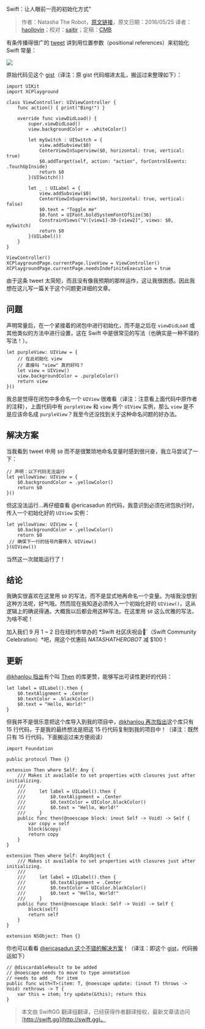 Swift：让人眼前一亮的初始化方式"

> 作者：Natasha The Robot，[原文链接](https://www.natashatherobot.com/swift-configuring-a-constant-using-shorthand-argument-names/)，原文日期：2016/05/25
> 译者：[haolloyin](https://github.com/haolloyin)；校对：[saitjr](http://www.saitjr.com)；定稿：[CMB](https://github.com/chenmingbiao)
  









有条传播得很广的 [tweet](https://twitter.com/nick_skmbo/status/735109452827877377) 讲到用位置参数（positional references）来初始化 Swift 常量：

![](https://img1.doubanio.com/view/photo/large/public/p2367204967.jpg)

原始代码见这个 [gist](https://gist.github.com/erica/4fa60524d9b71bfa9819)（译注：原 gist 代码缩进太乱，搬运过来整理如下）：

    
    import UIKit
    import XCPlayground
    
    class ViewController: UIViewController {
        func action() { print("Bing!") }
        
        override func viewDidLoad() {
            super.viewDidLoad()
            view.backgroundColor = .whiteColor()
            
            let mySwitch : UISwitch = {
                view.addSubview($0)
                CenterViewInSuperview($0, horizontal: true, vertical: true)
                $0.addTarget(self, action: "action", forControlEvents: .TouchUpInside)
                return $0
            }(UISwitch())
            
            let _ : UILabel = {
                view.addSubview($0)
                CenterViewInSuperview($0, horizontal: true, vertical: false)
                $0.text = "Toggle me"
                $0.font = UIFont.boldSystemFontOfSize(36)
                ConstrainViews("V:[view1]-30-[view2]", views: $0, mySwitch)
                return $0
            }(UILabel())
        }
    }
    
    ViewController()
    XCPlaygroundPage.currentPage.liveView = ViewController()
    XCPlaygroundPage.currentPage.needsIndefiniteExecution = true

由于这条 tweet 太简短，而且没有像我预期的那样运作，这让我很困惑。因此我想在这儿写一篇关于这个问题更详细的文章。



## 问题

声明常量后，在一个紧接着的闭包中进行初始化，而不是之后在 `viewDidLoad` 或其他类似的方法中进行设置，这在 Swift 中是很常见的写法（也确实是一种不错的写法！）。

    
    let purpleView: UIView = {
        // 在此初始化 view
        // 直接叫 "view" 真的好吗？
        let view = UIView()
        view.backgroundColor = .purpleColor()
        return view
    }()

我总是觉得在闭包中多命名一个 `UIView` 很难看（译注：注意看上面代码中原作者的注释），上面代码中有 `purpleView` 和 `view` 两个 `UIView` 实例，那么 `view` 是不是应该命名成 `purpleView`？我至今还没找到关于这种命名问题的好办法。

## 解决方案

当我看到 tweet 中用 `$0` 而不是很繁琐地命名变量时感到很兴奋，我立马尝试了一下：

    
    // 声明：以下代码无法运行
    let yellowView: UIView = {
        $0.backgroundColor = .yellowColor()
        return $0
    }()

但这没法运行...再仔细查看 @ericasadun 的代码，我意识到必须在闭包执行时，传入一个初始化好的 `UIView` 实例：

    
    let yellowView: UIView = {
        $0.backgroundColor = .yellowColor()
        return $0
     // 确保下一行的括号内要传入 UIView()
    }(UIView())

当然这一次就能运行了！

## 结论

我确实很喜欢在这里用 `$0` 的写法，而不是显式地再命名一个变量。为啥我没想到这种方法呢，好气哦。然而现在我知道必须传入一个初始化好的 `UIView()`，这从逻辑上的确说得通。大概我以后都会用这种写法。在这里用 `$0` 这么优雅的写法，为啥不呢！

加入我们 9 月 1 ~ 2 日在纽约市举办的 *Swift 社区庆祝会🎉`（Swift Community Celebration）*吧，用这个优惠码 *NATASHATHEROBOT* 减 $100！

## 更新

[@khanlou 指出](https://twitter.com/khanlou/status/735500301487198210)有个叫 [Then](https://github.com/devxoul/Then) 的库更赞，能够写出可读性更好的代码：

    
    let label = UILabel().then {
        $0.textAlignment = .Center
        $0.textColor = .blackColor()
        $0.text = "Hello, World!"
    }

但我并不是很乐意把这个库导入到我的项目中，[@khanlou 再次指出](https://twitter.com/khanlou/status/735508166746775552)这个库只有 15 行代码，于是我的最终想法是把这 15 行代码复制到我的项目中！（译注：既然只有 15 行代码，下面搬运过来方便阅读）

    
    import Foundation
    
    public protocol Then {}
    
    extension Then where Self: Any {
        /// Makes it available to set properties with closures just after initializing.
        ///
        ///     let label = UILabel().then {
        ///         $0.textAlignment = .Center
        ///         $0.textColor = UIColor.blackColor()
        ///         $0.text = "Hello, World!"
        ///     }
        public func then(@noescape block: inout Self -> Void) -> Self {
            var copy = self
            block(&copy)
            return copy
        }
    }
    
    extension Then where Self: AnyObject {
        /// Makes it available to set properties with closures just after initializing.
        ///
        ///     let label = UILabel().then {
        ///         $0.textAlignment = .Center
        ///         $0.textColor = UIColor.blackColor()
        ///         $0.text = "Hello, World!"
        ///     }
        public func then(@noescape block: Self -> Void) -> Self {
            block(self)
            return self
        }
    }
    
    extension NSObject: Then {}

你也可以看看 [@ericasadun 这个不错的解决方案](https://twitter.com/ericasadun/status/735520147549487104)！（译注：即这个 [gist](https://gist.github.com/erica/72be2ffe76a569376469c2f2110aee9c)，代码搬运如下）

    
    // @discardableResult to be added
    // @noescape needs to move to type annotation
    // needs to add _ for item
    public func with<T>(item: T, @noescape update: (inout T) throws -> Void) rethrows -> T {
        var this = item; try update(&this); return this
    }

> 本文由 SwiftGG 翻译组翻译，已经获得作者翻译授权，最新文章请访问 [http://swift.gg](http://swift.gg)。